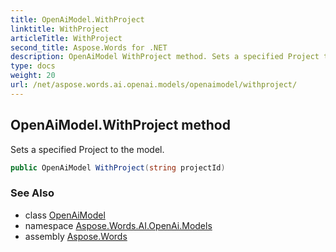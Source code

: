 ```yaml
---
title: OpenAiModel.WithProject
linktitle: WithProject
articleTitle: WithProject
second_title: Aspose.Words for .NET
description: OpenAiModel WithProject method. Sets a specified Project to the model in C#.
type: docs
weight: 20
url: /net/aspose.words.ai.openai.models/openaimodel/withproject/
---
```

## OpenAiModel.WithProject method

Sets a specified Project to the model.

```csharp
public OpenAiModel WithProject(string projectId)
```

### See Also

* class [OpenAiModel](../)
* namespace [Aspose.Words.AI.OpenAi.Models](../../../aspose.words.ai.openai.models/)
* assembly [Aspose.Words](../../../)
